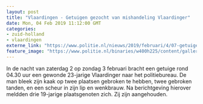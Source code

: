 ```yaml
---
layout: post
title: "Vlaardingen - Getuigen gezocht van mishandeling Vlaardinger"
date: Mon, 04 Feb 2019 11:12:00 GMT
categories: 
- zuid-holland 
- vlaardingen 
externe_link: "https://www.politie.nl/nieuws/2019/februari/4/07-getuigen-gezocht-van-mishandeling-vlaardinger.html"
feature_image: "https://www.politie.nl/binaries/w400h225/content/gallery/politie/nieuws/2019/februari/08-zw/steegje-kornelis-speelmanstraat.jpg"
---
```


In de nacht van zaterdag 2 op zondag 3 februari bracht een getuige rond 04.30 uur een gewonde 23-jarige Vlaardinger naar het politiebureau. De man bleek zijn kaak op twee plaatsen gebroken te hebben, twee gebroken tanden, en een scheur in zijn lip en wenkbrauw. Na berichtgeving hierover meldden drie 19-jarige plaatsgenoten zich. Zij zijn aangehouden.
